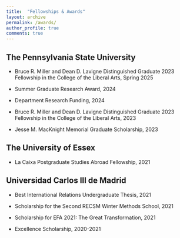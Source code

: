 ```yaml
---
title:  "Fellowships & Awards"
layout: archive
permalink: /awards/
author_profile: true
comments: true
---
```


## The Pennsylvania State University

- Bruce R. Miller and Dean D. Lavigne Distinguished Graduate 2023 Fellowship in the College of the Liberal Arts, Spring 2025

- Summer Graduate Research Award, 2024

- Department Research Funding, 2024
  
- Bruce R. Miller and Dean D. Lavigne Distinguished Graduate 2023 Fellowship in the College of the Liberal Arts, 2023

- Jesse M. MacKnight Memorial Graduate Scholarship, 2023

## The University of Essex

- La Caixa Postgraduate Studies Abroad Fellowship, 2021

## Universidad Carlos III de Madrid

- Best International Relations Undergraduate Thesis, 2021 
  
- Scholarship for the Second RECSM Winter Methods School, 2021
  
- Scholarship for EFA 2021: The Great Transformation, 2021
  
- Excellence Scholarship, 2020-2021 
